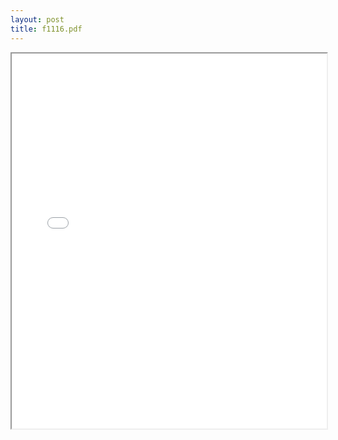 ```yaml
---
layout: post
title: f1116.pdf
---
```


<div class="pdf-container">
<iframe src="/ea/assets/pdfs/f1116.pdf" height="600" width="100%" allowFullScreen="true"></iframe>
</div>

